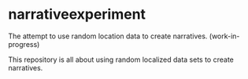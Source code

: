 # narrativeexperiment
The attempt to use random location data to create narratives. (work-in-progress)

This repository is all about using random localized data sets to create narratives. 
